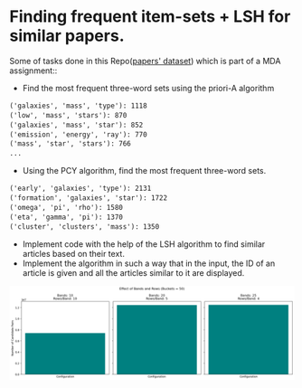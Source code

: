 #  Finding frequent item-sets + LSH for similar papers.
Some of tasks done in this Repo([papers' dataset](https://drive.google.com/file/d/1-EhpZaY5gvbgNuEU5IskmlQ0EnNAG5cu/view?usp=drive_link)) which is part of a MDA assignment::
- Find the most frequent three-word sets using the priori-A algorithm
```markdown
('galaxies', 'mass', 'type'): 1118
('low', 'mass', 'stars'): 870
('galaxies', 'mass', 'star'): 852
('emission', 'energy', 'ray'): 770
('mass', 'star', 'stars'): 766
...
```
- Using the PCY algorithm, find the most frequent three-word sets.
```markdown
('early', 'galaxies', 'type'): 2131
('formation', 'galaxies', 'star'): 1722
('omega', 'pi', 'rho'): 1580
('eta', 'gamma', 'pi'): 1370
('cluster', 'clusters', 'mass'): 1350
```
- Implement code with the help of the LSH algorithm to find similar articles based on their text. 
- Implement the algorithm in such a way that in the input, the ID of an article is given and all the articles similar to it are displayed.
<p align="center">
    <img src="1.png" alt="Descriptive Alt Text" class="fit-width-image">
</p>
